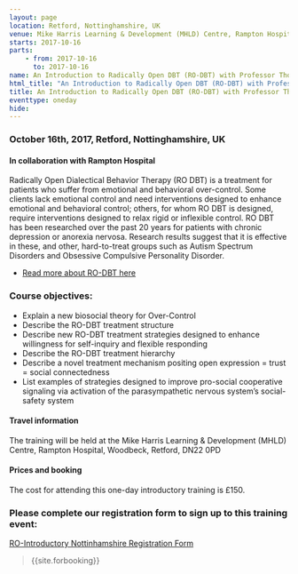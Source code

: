```yaml
---
layout: page
location: Retford, Nottinghamshire, UK
venue: Mike Harris Learning & Development (MHLD) Centre, Rampton Hospital, Woodbeck, Retford, DN22 0PD
starts: 2017-10-16
parts:
    - from: 2017-10-16
      to: 2017-10-16
name: An Introduction to Radically Open DBT (RO-DBT) with Professor Thomas Lynch
html_title: "An Introduction to Radically Open DBT (RO-DBT) with Professor Thomas Lynch, Retford, Nottinghamshire, UK"
title: An Introduction to Radically Open DBT (RO-DBT) with Professor Thomas Lynch
eventtype: oneday
hide: 
---
```


### October 16th, 2017, Retford, Nottinghamshire, UK
#### In collaboration with Rampton Hospital

Radically Open Dialectical Behavior Therapy (RO DBT) is a treatment for patients who suffer from emotional and behavioral over-control. Some clients lack emotional control and need interventions designed to enhance emotional and behavioral control; others, for whom RO DBT is designed, require interventions designed to relax rigid or inflexible control. RO DBT has been researched over the past 20 years for patients with chronic depression or anorexia nervosa. Research results suggest that it is effective in these, and other, hard-to-treat groups such as Autism Spectrum Disorders and Obsessive Compulsive Personality Disorder.
- [Read more about RO-DBT here](http://www.radicallyopen.net/about/)

### Course objectives:
* Explain a new biosocial theory for Over-Control
* Describe the RO-DBT treatment structure
* Describe new RO-DBT treatment strategies designed to enhance willingness for self-inquiry and flexible responding
* Describe the RO-DBT treatment hierarchy
* Describe a novel treatment mechanism positing open expression = trust = social connectedness
* List examples of strategies designed to improve pro-social cooperative signaling via activation of the parasympathetic nervous system’s social-safety system

#### Travel information
The training will be held at the Mike Harris Learning & Development (MHLD) Centre, Rampton Hospital, Woodbeck, Retford, DN22 0PD

#### Prices and booking
The cost for attending this one-day introductory training is £150. 

### Please complete our registration form to sign up to this training event:
[RO-Introductory Nottinhamshire Registration Form](https://goo.gl/forms/Dk13fx4NrFSsU3ns1)

> {{site.forbooking}}
